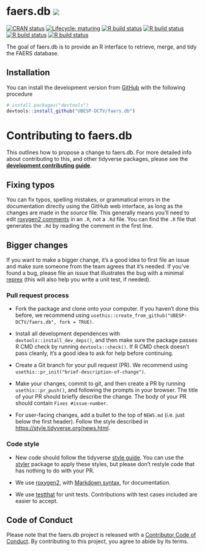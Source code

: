 
<!-- README.md is generated from README.Rmd. Please edit that file -->

# faers.db [![](https://img.shields.io/badge/WEBsite-click--me-orange.svg)](http://ubesp-dctv.github.io/faers.db/)

<!-- badges: start -->

[![CRAN
status](https://www.r-pkg.org/badges/version/faers.db)](https://CRAN.R-project.org/package=faers.db)
[![Lifecycle:
maturing](https://img.shields.io/badge/lifecycle-maturing-blue.svg)](https://www.tidyverse.org/lifecycle/#maturing)
[![R build
status](https://github.com/UBESP-DCTV/faers.db/workflows/pkgdown/badge.svg)](https://github.com/UBESP-DCTV/faers.db/actions)
[![R build
status](https://github.com/UBESP-DCTV/faers.db/workflows/lint/badge.svg)](https://github.com/UBESP-DCTV/faers.db/actions)
[![R build
status](https://github.com/UBESP-DCTV/faers.db/workflows/R-CMD-check/badge.svg)](https://github.com/UBESP-DCTV/faers.db/actions)
[![R build
status](https://github.com/UBESP-DCTV/faers.db/workflows/test-coverage/badge.svg)](https://github.com/UBESP-DCTV/faers.db/actions)
<!-- badges: end -->

The goal of faers.db is to provide an R interface to retrieve, merge,
and tidy the FAERS database.

## Installation

You can install the development version from
[GitHub](https://github.com/) with the following procedure

``` r
# install.packages("devtools")
devtools::install_github("UBESP-DCTV/faers.db")
```

# Contributing to faers.db

This outlines how to propose a change to faers.db. For more detailed
info about contributing to this, and other tidyverse packages, please
see the [**development contributing
guide**](https://rstd.io/tidy-contrib).

## Fixing typos

You can fix typos, spelling mistakes, or grammatical errors in the
documentation directly using the GitHub web interface, as long as the
changes are made in the *source* file. This generally means you’ll need
to edit [roxygen2
comments](https://roxygen2.r-lib.org/articles/roxygen2.html) in an `.R`,
not a `.Rd` file. You can find the `.R` file that generates the `.Rd` by
reading the comment in the first line.

## Bigger changes

If you want to make a bigger change, it’s a good idea to first file an
issue and make sure someone from the team agrees that it’s needed. If
you’ve found a bug, please file an issue that illustrates the bug with a
minimal [reprex](https://www.tidyverse.org/help/#reprex) (this will also
help you write a unit test, if needed).

### Pull request process

  - Fork the package and clone onto your computer. If you haven’t done
    this before, we recommend using
    `usethis::create_from_github("UBESP-DCTV/faers.db", fork = TRUE)`.

  - Install all development dependences with
    `devtools::install_dev_deps()`, and then make sure the package
    passes R CMD check by running `devtools::check()`. If R CMD check
    doesn’t pass cleanly, it’s a good idea to ask for help before
    continuing.

  - Create a Git branch for your pull request (PR). We recommend using
    `usethis::pr_init("brief-description-of-change")`.

  - Make your changes, commit to git, and then create a PR by running
    `usethis::pr_push()`, and following the prompts in your browser. The
    title of your PR should briefly describe the change. The body of
    your PR should contain `Fixes #issue-number`.

  - For user-facing changes, add a bullet to the top of `NEWS.md`
    (i.e. just below the first header). Follow the style described in
    <https://style.tidyverse.org/news.html>.

### Code style

  - New code should follow the tidyverse [style
    guide](https://style.tidyverse.org). You can use the
    [styler](https://CRAN.R-project.org/package=styler) package to apply
    these styles, but please don’t restyle code that has nothing to do
    with your PR.

  - We use [roxygen2](https://cran.r-project.org/package=roxygen2), with
    [Markdown
    syntax](https://cran.r-project.org/web/packages/roxygen2/vignettes/rd-formatting.html),
    for documentation.

  - We use [testthat](https://cran.r-project.org/package=testthat) for
    unit tests. Contributions with test cases included are easier to
    accept.

## Code of Conduct

Please note that the faers.db project is released with a [Contributor
Code of
Conduct](https://contributor-covenant.org/version/2/0/CODE_OF_CONDUCT.html).
By contributing to this project, you agree to abide by its terms.
